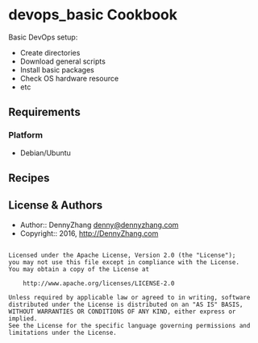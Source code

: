devops_basic Cookbook
================
Basic DevOps setup:
- Create directories
- Download general scripts
- Install basic packages
- Check OS hardware resource
- etc

Requirements
------------
### Platform
- Debian/Ubuntu

Recipes
-------

License & Authors
-----------------
- Author:: DennyZhang <denny@dennyzhang.com>
- Copyright:: 2016, http://DennyZhang.com

```text

Licensed under the Apache License, Version 2.0 (the "License");
you may not use this file except in compliance with the License.
You may obtain a copy of the License at

    http://www.apache.org/licenses/LICENSE-2.0

Unless required by applicable law or agreed to in writing, software
distributed under the License is distributed on an "AS IS" BASIS,
WITHOUT WARRANTIES OR CONDITIONS OF ANY KIND, either express or implied.
See the License for the specific language governing permissions and
limitations under the License.
```
